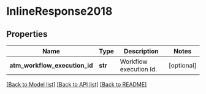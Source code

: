 # InlineResponse2018

## Properties
Name | Type | Description | Notes
------------ | ------------- | ------------- | -------------
**atm_workflow_execution_id** | **str** | Workflow execution Id. | [optional] 

[[Back to Model list]](../README.md#documentation-for-models) [[Back to API list]](../README.md#documentation-for-api-endpoints) [[Back to README]](../README.md)

